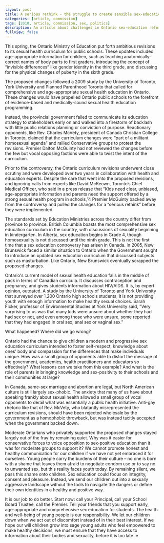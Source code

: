 ```yaml
---
layout: post
title: A serious rethink - the struggle to create sensible sex-education curriculum in Ontario
categories: [article, commission]
tags: [2010, article, commission, sex, politics]
description: An article about challenges in Ontario sex-education reform
fullview: false
---
```


This spring, the Ontario Ministry of Education put forth ambitious revisions to its sexual health curriculum for public schools. These updates included age-appropriate information for children, such as teaching anatomically-correct names of body parts to first graders, introducing the concept of “invisible differences” like gender identity in the third grade, and discussing for the physical changes of puberty in the sixth grade.

The proposed changes followed a 2009 study by the University of Toronto, York University and Planned Parenthood Toronto that called for comprehensive and age-appropriate sexual health education in Ontario. These changes would have propelled Ontario public schools to the forefront of evidence-based and medically-sound sexual health education programming. 

Instead, the provincial government failed to communicate its education strategy to stakeholders early on and walked into a firestorm of backlash with little public relations planning or conviction of purpose. Reactionary opponents, like Rev. Charles McVety, president of Canada Christian College in Toronto, claimed that the curriculum changes were “part of a militant homosexual agenda” and rallied Conservative groups to protest the revisions. Premier Dalton McGuinty had not reviewed the changes before the few but vocal opposing factions were able to twist the intent of the curriculum. 

Prior to the controversy, the Ontario curriculum revisions underwent close scrutiny and were developed over two years in collaboration with health and education experts. Despite the care that went into the proposed revisions, and ignoring calls from experts like David McKeown, Toronto’s Chief Medical Officer, who said in a press release that “Kids need clear, unbiased, age-appropriate information and parents need the support offered by a strong sexual health program in schools,”4 Premier McGuinty backed away from the controversy and pulled the changes for a “serious rethink” before they were implemented. 

The standards set by Education Ministries across the country differ from province to province. British Columbia boasts the most comprehensive sex education curriculum in the country, with discussions of sexuality beginning in kindergarten. In Alberta, sex education begins in Grade 4, though homosexuality is not discussed until the ninth grade. This is not the first time that a sex education controversy has arisen in Canada. In 2005, New Brunswick faced a similar situation to Ontario when the Government sought to introduce an updated sex education curriculum that discussed subjects such as masturbation. Like Ontario, New Brunswick eventually scrapped the proposed changes.

Ontario's current model of sexual health education falls in the middle of pack in terms of Canadian curricula. It discusses contraception and pregnancy, and gives students information about HIV/AIDS. It is, by expert opinion, outdated. A study by the University of Toronto and York University that surveyed over 1,200 Ontario high schools students, it is not providing youth with enough information to make healthy sexual choices. Sarah Ficker, professor of Environmental Studies at York University said, "Very surprising to us was that many kids were unsure about whether they had had sex or not, and even among those who were unsure, some reported that they had engaged in oral sex, anal sex or vaginal sex."

What happened? Where did we go wrong? 

Ontario had the chance to give children a modern and progressive sex education curriculum intended to foster self-respect, knowledge about ones' body and compassion for the differences that make individuals unique. How was a small group of opponents able to distort the message of the government, academics, health practitioners and educators so effectively? What lessons can we take from this example? And what is the role of parents in bringing knowledge and sex-positivity to their schools and their communities at large?

In Canada, same-sex marriage and abortion are legal, but North American culture is still largely sex-phobic. The anxiety that many of us have about speaking frankly about sexual health allowed a small group of vocal opponents to derail what was essentially a public health initiative. Anti-gay rhetoric like that of Rev. McVety, who blatantly misrepresented the curriculum revisions, should have been rejected wholesale by the government as a homophobic throwback, but was instead tacitly accepted when the government backed down. 

Moderate Ontarians who privately supported the proposed changes stayed largely out of the fray by remaining quiet. Why was it easier for conservative forces to voice opposition to sex-positive education than it was for moderate groups to support it? We cannot promote honest and healthy communication for our children if we have not yet embraced it for ourselves. Young people carry the burdens of their culture – no one is born with a shame that leaves them afraid to negotiate condom use or to say no to unwanted sex, but this reality faces youth today. By remaining silent, we pass this shame onto children. Sex education could focus on integrity, consent and pleasure. Instead, we send our children out into a sexually aggressive landscape without the tools to navigate the dangers or define their own identities in a healthy and positive way. 

It is our job to do better. Start now: call your Principal, call your School Board Trustee, call the Premier. Tell your friends that you support early, age-appropriate and comprehensive sex education for students. The health and well-being of young people is our responsibility. We let our children down when we act out of discomfort instead of in their best interest. If we hope our will children grow into sage young adults who feel empowered to make healthy decisions, we must ensure that they have access to information about their bodies and sexuality, before it is too late.
  e